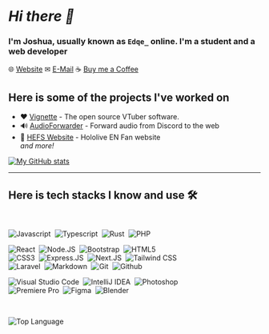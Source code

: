 # *Hi there 👋*

### I'm Joshua, usually known as `Edqe_` online. I'm a student and a web developer

🌐 [Website](https://edqe.me)
✉ [E-Mail](mailto:hello@edqe.me)
☕ [Buy me a Coffee](https://ko-fi.com/edqe_)

## Here is some of the projects I've worked on

- ❤ [Vignette](https://vignetteapp.org) - The open source VTuber software.
- 🔊 [AudioForwarder](https://github.com/Edqe14/AudioForwarder) - Forward audio from Discord to the web
- 🦈 [HEFS Website](https://github.com/GoldElysium/hefs-website) - Hololive EN Fan website  
*and more!*

[![My GitHub stats](https://github-readme-stats.vercel.app/api?username=Edqe14)](https://github.com/anuraghazra/github-readme-stats)

---

## Here is tech stacks I know and use 🛠

<br>

![Javascript](https://img.shields.io/badge/-Javascript-2f1a47?style=flat&logo=javascript)&nbsp;
![Typescript](https://img.shields.io/badge/-Typescript-2f1a47?style=flat&logo=typescript)&nbsp;
![Rust](https://img.shields.io/badge/-Rust-2f1a47?style=flat&logo=rust)&nbsp;
![PHP](https://img.shields.io/badge/-PHP-2f1a47?style=flat&logo=php)&nbsp;

![React](https://img.shields.io/badge/-React-2f1a47?style=flat&logo=react)&nbsp;
![Node.JS](https://img.shields.io/badge/-Node.JS-2f1a47?style=flat&logo=node.js)&nbsp;
![Bootstrap](https://img.shields.io/badge/-Bootstrap-2f1a47?style=flat&logo=bootstrap)&nbsp;
![HTML5](https://img.shields.io/badge/-HTML5-2f1a47?style=flat&logo=html5)&nbsp;  
![CSS3](https://img.shields.io/badge/-CSS3-2f1a47?style=flat&logo=css3&logoColor=039be5)&nbsp;
![Express.JS](https://img.shields.io/badge/-Express-2f1a47?style=flat&logo=express)&nbsp;
![Next.JS](https://img.shields.io/badge/-Next.JS-2f1a47?style=flat&logo=next.js)&nbsp;
![Tailwind CSS](https://img.shields.io/badge/-Tailwind%20CSS-2f1a47?style=flat&logo=tailwindcss)&nbsp;  
![Laravel](https://img.shields.io/badge/-Laravel-2f1a47?style=flat&logo=Laravel)&nbsp;
![Markdown](https://img.shields.io/badge/-Markdown-2f1a47?style=flat&logo=markdown)&nbsp;
![Git](https://img.shields.io/badge/-Git-2f1a47?style=flat&logo=git)&nbsp;
![Github](https://img.shields.io/badge/-Github-2f1a47?style=flat&logo=github)&nbsp;

![Visual Studio Code](https://img.shields.io/badge/-Visual%20Studio%20Code-2f1a47?style=flat&logo=visualstudiocode)&nbsp;
![IntelliJ IDEA](https://img.shields.io/badge/-IntelliJ%20IDEA-2f1a47?style=flat&logo=intellijidea)&nbsp;
![Photoshop](https://img.shields.io/badge/-Photoshop-2f1a47?style=flat&logo=adobephotoshop)&nbsp;  
![Premiere Pro](https://img.shields.io/badge/-Premiere%20Pro-2f1a47?style=flat&logo=adobepremierepro)&nbsp;
![Figma](https://img.shields.io/badge/-Figma-2f1a47?style=flat&logo=figma)&nbsp;
![Blender](https://img.shields.io/badge/-Blender-2f1a47?style=flat&logo=blender)&nbsp;

<br>

![Top Language](https://github-readme-stats.vercel.app/api/top-langs/?username=edqe14&langs_count=10)
